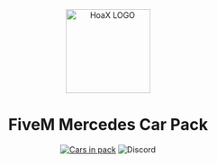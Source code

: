<div align="center">
    <img href="https://projecterror.dev" width="150" src="https://cdn.discordapp.com/attachments/974415628171632681/1018290609833922641/logo.mine.png?size=4096" alt="HoaX LOGO" />
</div>
<h1 align="center">FiveM Mercedes Car Pack</h1>

<div align="center">

</div>

<div align="center">

[![Cars in pack](https://img.shields.io/badge/license-MIT-blue.svg)](https://github.com/project-error/pe-utils/master/LICENSE)
![Discord](https://img.shields.io/discord/791854454760013827?label=Our%20Discord)
</div>

